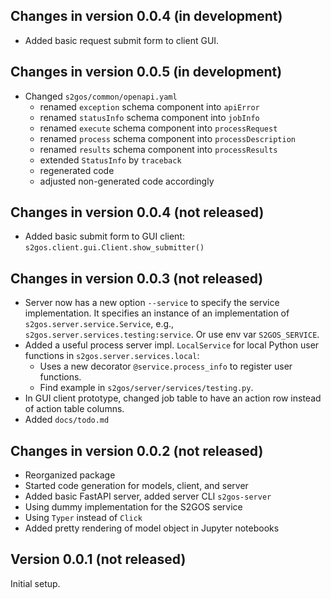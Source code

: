 ## Changes in version 0.0.4 (in development)

* Added basic request submit form to client GUI.

## Changes in version 0.0.5 (in development)

- Changed `s2gos/common/openapi.yaml`
  - renamed `exception` schema component into `apiError`
  - renamed `statusInfo` schema component into `jobInfo`
  - renamed `execute` schema component into `processRequest`
  - renamed `process` schema component into `processDescription`
  - renamed `results` schema component into `processResults`
  - extended `StatusInfo` by `traceback`
  - regenerated code
  - adjusted non-generated code accordingly


## Changes in version 0.0.4 (not released)

* Added basic submit form to GUI client: `s2gos.client.gui.Client.show_submitter()`

## Changes in version 0.0.3 (not released)

* Server now has a new option `--service` to specify the service implementation.
  It specifies an instance of an implementation of `s2gos.server.service.Service`, 
  e.g., `s2gos.server.services.testing:service`. Or use env var `S2GOS_SERVICE`.
* Added a useful process server impl. `LocalService` for local Python user
  functions in `s2gos.server.services.local`:
  * Uses a new decorator `@service.process_info` to register user functions.
  * Find example in  `s2gos/server/services/testing.py`.
* In GUI client prototype, changed job table to have an action row instead 
  of action table columns.
* Added `docs/todo.md`

## Changes in version 0.0.2 (not released)

* Reorganized package
* Started code generation for models, client, and server
* Added basic FastAPI server, added server CLI `s2gos-server`
* Using dummy implementation for the S2GOS service
* Using `Typer` instead of `Click`
* Added pretty rendering of model object in Jupyter notebooks

## Version 0.0.1 (not released) 

Initial setup.

